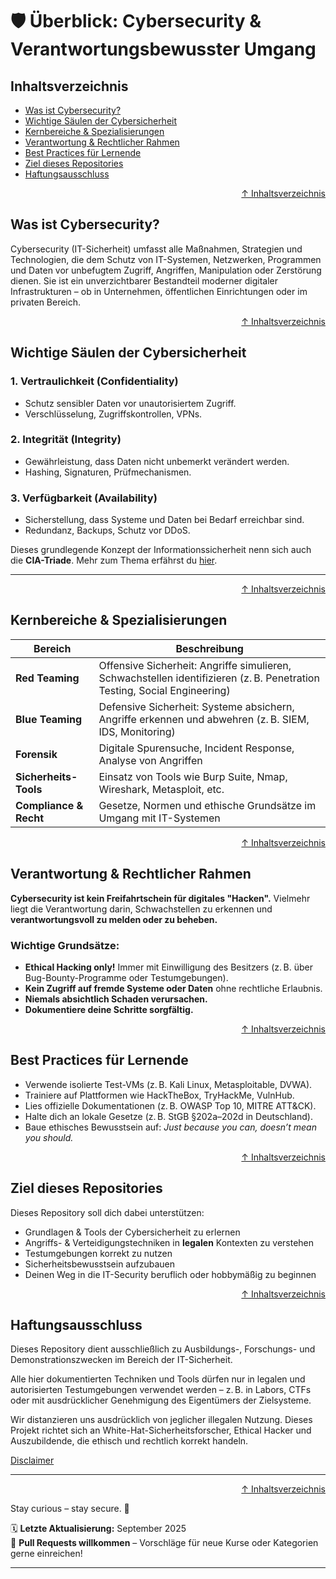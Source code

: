# 🛡️ Überblick: Cybersecurity & Verantwortungsbewusster Umgang


## Inhaltsverzeichnis
- [Was ist Cybersecurity?](#was-ist-cybersecurity)
- [Wichtige Säulen der Cybersicherheit](#wichtige-säulen-der-cybersicherheit)
- [Kernbereiche & Spezialisierungen](#kernbereiche--spezialisierungen)
- [Verantwortung & Rechtlicher Rahmen](#verantwortung--rechtlicher-rahmen)
- [Best Practices für Lernende](#best-practices-für-lernende)
- [Ziel dieses Repositories](#ziel-dieses-repositories)
- [Haftungsausschluss](#haftungsausschluss)



<div align=right>

[↑ Inhaltsverzeichnis](#inhaltsverzeichnis)

</div>


## Was ist Cybersecurity?

Cybersecurity (IT-Sicherheit) umfasst alle Maßnahmen, Strategien und Technologien, die dem Schutz von IT-Systemen, Netzwerken, Programmen und Daten vor unbefugtem Zugriff, Angriffen, Manipulation oder Zerstörung dienen. Sie ist ein unverzichtbarer Bestandteil moderner digitaler Infrastrukturen – ob in Unternehmen, öffentlichen Einrichtungen oder im privaten Bereich.



<div align=right>

[↑ Inhaltsverzeichnis](#inhaltsverzeichnis)

</div>

## Wichtige Säulen der Cybersicherheit

### 1. **Vertraulichkeit (Confidentiality)**
- Schutz sensibler Daten vor unautorisiertem Zugriff.
- Verschlüsselung, Zugriffskontrollen, VPNs.

### 2. **Integrität (Integrity)**
- Gewährleistung, dass Daten nicht unbemerkt verändert werden.
- Hashing, Signaturen, Prüfmechanismen.

### 3. **Verfügbarkeit (Availability)**
- Sicherstellung, dass Systeme und Daten bei Bedarf erreichbar sind.
- Redundanz, Backups, Schutz vor DDoS.

Dieses grundlegende Konzept der Informationssicherheit nenn sich auch die **CIA-Triade**. Mehr zum Thema erfährst du [hier]().

---

<div align=right>

[↑ Inhaltsverzeichnis](#inhaltsverzeichnis)

</div>

## Kernbereiche & Spezialisierungen

| Bereich                   | Beschreibung |
|---------------------------|--------------|
| **Red Teaming**        | Offensive Sicherheit: Angriffe simulieren, Schwachstellen identifizieren (z. B. Penetration Testing, Social Engineering) |
| **Blue Teaming**       | Defensive Sicherheit: Systeme absichern, Angriffe erkennen und abwehren (z. B. SIEM, IDS, Monitoring) |
| **Forensik**           | Digitale Spurensuche, Incident Response, Analyse von Angriffen |
| **Sicherheits-Tools**  | Einsatz von Tools wie Burp Suite, Nmap, Wireshark, Metasploit, etc. |
| **Compliance & Recht** | Gesetze, Normen und ethische Grundsätze im Umgang mit IT-Systemen |



<div align=right>

[↑ Inhaltsverzeichnis](#inhaltsverzeichnis)

</div>

## Verantwortung & Rechtlicher Rahmen

**Cybersecurity ist kein Freifahrtschein für digitales "Hacken".** Vielmehr liegt die Verantwortung darin, Schwachstellen zu erkennen und **verantwortungsvoll zu melden oder zu beheben.**

### Wichtige Grundsätze:
- **Ethical Hacking only!** Immer mit Einwilligung des Besitzers (z. B. über Bug-Bounty-Programme oder Testumgebungen).
- **Kein Zugriff auf fremde Systeme oder Daten** ohne rechtliche Erlaubnis.
- **Niemals absichtlich Schaden verursachen.**
- **Dokumentiere deine Schritte sorgfältig.**



<div align=right>

[↑ Inhaltsverzeichnis](#inhaltsverzeichnis)

</div>

## Best Practices für Lernende

- Verwende isolierte Test-VMs (z. B. Kali Linux, Metasploitable, DVWA).
- Trainiere auf Plattformen wie HackTheBox, TryHackMe, VulnHub.
- Lies offizielle Dokumentationen (z. B. OWASP Top 10, MITRE ATT&CK).
- Halte dich an lokale Gesetze (z. B. StGB §202a–202d in Deutschland).
- Baue ethisches Bewusstsein auf: *Just because you can, doesn’t mean you should.*



<div align=right>

[↑ Inhaltsverzeichnis](#inhaltsverzeichnis)

</div>

## Ziel dieses Repositories

Dieses Repository soll dich dabei unterstützen:

- Grundlagen & Tools der Cybersicherheit zu erlernen
- Angriffs- & Verteidigungstechniken in **legalen** Kontexten zu verstehen
- Testumgebungen korrekt zu nutzen
- Sicherheitsbewusstsein aufzubauen
- Deinen Weg in die IT-Security beruflich oder hobbymäßig zu beginnen



<div align=right>

[↑ Inhaltsverzeichnis](#inhaltsverzeichnis)

</div>

## Haftungsausschluss

Dieses Repository dient ausschließlich zu Ausbildungs-, Forschungs- und Demonstrationszwecken im Bereich der IT-Sicherheit.

Alle hier dokumentierten Techniken und Tools dürfen nur in legalen und autorisierten Testumgebungen verwendet werden – z. B. in Labors, CTFs oder mit ausdrücklicher Genehmigung des Eigentümers der Zielsysteme.

Wir distanzieren uns ausdrücklich von jeglicher illegalen Nutzung.
Dieses Projekt richtet sich an White-Hat-Sicherheitsforscher, Ethical Hacker und Auszubildende, die ethisch und rechtlich korrekt handeln.

[Disclaimer](/00-disclaimer/disclaimer.md)

--- 

<div align=right>

[↑ Inhaltsverzeichnis](#inhaltsverzeichnis)

</div>

Stay curious – stay secure. 🔐

🗓️ **Letzte Aktualisierung:** September 2025  
🤝 **Pull Requests willkommen** – Vorschläge für neue Kurse oder Kategorien gerne einreichen!

---